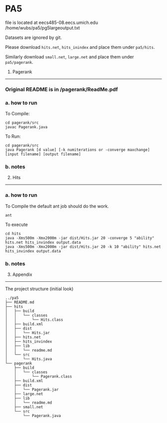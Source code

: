 PA5
===

file is located at 
eecs485-08.eecs.umich.edu
/home/wubs/pa5/pg5largeoutput.txt 


Datasets are ignored by git.

Please download `hits.net`, `hits_inindex` and place them under `pa5/hits`.

Similarly download `small.net`, `large.net` and place them under `pa5/pagerank`.



1. Pagerank
-----------

### Original README is in /pagerank/ReadMe.pdf
### a. how to run
To Compile:
```
cd pagerank/src
javac Pagerank.java

```
To Run:
```
cd pagerank/src
java Pagerank [d value] [-k numiterations or -converge maxchange] [input filename] [output filename]

```
### b. notes


2. Hits
-------

### a. how to run

To Compile the default ant job should do the work.
```
ant 
```

To execute
```
cd hits
java -Xms500m -Xmx2000m -jar dist/Hits.jar 20 -converge 5 "ability" hits.net hits_invindex output.data
java -Xms500m -Xmx2000m -jar dist/Hits.jar 20 -k 10 "ability" hits.net hits_invindex output.data
```

### b. notes


3. Appendix
-----------

The project structure (initial look) 

```
../pa5
├── README.md
├── hits
│   ├── build
│   │   └── classes
│   │       └── Hits.class
│   ├── build.xml
│   ├── dist
│   │   └── Hits.jar
│   ├── hits.net
│   ├── hits_invindex
│   ├── lib
│   │   └── readme.md
│   └── src
│       └── Hits.java
└── pagerank
    ├── build
    │   └── classes
    │       └── Pagerank.class
    ├── build.xml
    ├── dist
    │   └── Pagerank.jar
    ├── large.net
    ├── lib
    │   └── readme.md
    ├── small.net
    └── src
        └── Pagerank.java
```
